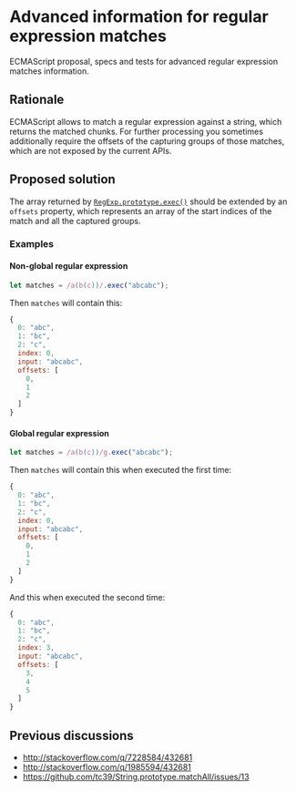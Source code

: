 # Advanced information for regular expression matches

ECMAScript proposal, specs and tests for advanced regular expression matches information.

## Rationale

ECMAScript allows to match a regular expression against a string, which returns the matched chunks. For further processing you sometimes additionally require the offsets of the capturing groups of those matches, which are not exposed by the current APIs.

## Proposed solution

The array returned by [`RegExp.prototype.exec()`](http://www.ecma-international.org/ecma-262/6.0/#sec-regexp.prototype.exec) should be extended by an `offsets` property, which represents an array of the start indices of the match and all the captured groups.

### Examples

#### Non-global regular expression

```javascript
let matches = /a(b(c))/.exec("abcabc");
```

Then `matches` will contain this:

```javascript
{
  0: "abc",
  1: "bc",
  2: "c",
  index: 0,
  input: "abcabc",
  offsets: [
    0,
    1
    2
  ]
}
```

#### Global regular expression

```javascript
let matches = /a(b(c))/g.exec("abcabc");
```

Then `matches` will contain this when executed the first time:

```javascript
{
  0: "abc",
  1: "bc",
  2: "c",
  index: 0,
  input: "abcabc",
  offsets: [
    0,
    1
    2
  ]
}
```

And this when executed the second time:

```javascript
{
  0: "abc",
  1: "bc",
  2: "c",
  index: 3,
  input: "abcabc",
  offsets: [
    3,
    4
    5
  ]
}
```

## Previous discussions

- http://stackoverflow.com/q/7228584/432681
- http://stackoverflow.com/q/1985594/432681
- https://github.com/tc39/String.prototype.matchAll/issues/13